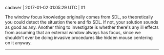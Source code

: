 cadaver | 2017-01-02 01:05:29 UTC | #1

The window focus knowledge originally comes from SDL, so theoretically you could detect the situation there and fix SDL. If not, your solution sounds as good as any. Another thing to investigate is whether there's any ill effects from assuming that an external window always has focus, since we shouldn't ever be doing invasive procedures like hidden mouse centering on it anyway.

-------------------------

